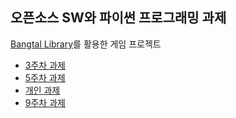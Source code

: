 ## 오픈소스 SW와 파이썬 프로그래밍 과제

[Bangtal Library](https://cafe.naver.com/bangtal)를 활용한 게임 프로젝트

- [3주차 과제](/assignment3)
- [5주차 과제](/assignment5)
- [개인 과제](https://github.com/cupjoo/tower-depense)
- [9주차 과제](/othello)
